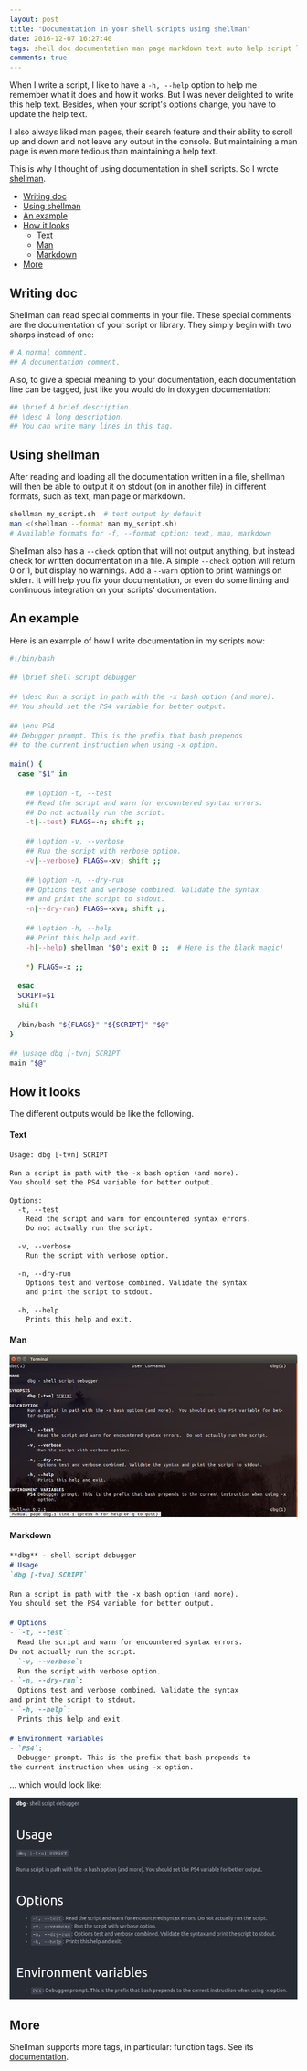 ```yaml
---
layout: post
title: "Documentation in your shell scripts using shellman"
date: 2016-12-07 16:27:40
tags: shell doc documentation man page markdown text auto help script library shellman
comments: true
---
```


When I write a script, I like to have a `-h, --help` option to help me remember what it does
and how it works. But I was never delighted to write this help text. Besides, when your script's
options change, you have to update the help text.

I also always liked man pages, their search feature and their ability to scroll up and down
and not leave any output in the console. But maintaining a man page is even more tedious than
maintaining a help text.

This is why I thought of using documentation in shell scripts. So I wrote [shellman][].<!--more-->

- [Writing doc](#writing-doc)
- [Using shellman](#using-shellman)
- [An example](#an-example)
- [How it looks](#how-it-looks)
  - [Text](#text)
  - [Man](#man)
  - [Markdown](#markdown)
- [More](#more)

## Writing doc
Shellman can read special comments in your file. These special comments are the documentation
of your script or library. They simply begin with two sharps instead of one:

```bash
# A normal comment.
## A documentation comment.
```

Also, to give a special meaning to your documentation, each documentation line can be tagged,
just like you would do in doxygen documentation:

```bash
## \brief A brief description.
## \desc A long description.
## You can write many lines in this tag.
```

## Using shellman
After reading and loading all the documentation written in a file, shellman will then be able
to output it on stdout (on in another file) in different formats, such as text, man page
or markdown.

```bash
shellman my_script.sh  # text output by default
man <(shellman --format man my_script.sh)
# Available formats for -f, --format option: text, man, markdown
```

Shellman also has a `--check` option that will not output anything, but instead check for
written documentation in a file. A simple `--check` option will return 0 or 1, but display no
warnings. Add a `--warn` option to print warnings on stderr. It will help you fix your
documentation, or even do some linting and continuous integration on your scripts' documentation.

## An example
Here is an example of how I write documentation in my scripts now:

```bash
#!/bin/bash

## \brief shell script debugger

## \desc Run a script in path with the -x bash option (and more).
## You should set the PS4 variable for better output.

## \env PS4
## Debugger prompt. This is the prefix that bash prepends
## to the current instruction when using -x option.

main() {
  case "$1" in

    ## \option -t, --test
    ## Read the script and warn for encountered syntax errors.
    ## Do not actually run the script.
    -t|--test) FLAGS=-n; shift ;;

    ## \option -v, --verbose
    ## Run the script with verbose option.
    -v|--verbose) FLAGS=-xv; shift ;;

    ## \option -n, --dry-run
    ## Options test and verbose combined. Validate the syntax
    ## and print the script to stdout.
    -n|--dry-run) FLAGS=-xvn; shift ;;

    ## \option -h, --help
    ## Print this help and exit.
    -h|--help) shellman "$0"; exit 0 ;;  # Here is the black magic!

    *) FLAGS=-x ;;

  esac
  SCRIPT=$1
  shift

  /bin/bash "${FLAGS}" "${SCRIPT}" "$@"
}

## \usage dbg [-tvn] SCRIPT
main "$@"
```

## How it looks
The different outputs would be like the following.

#### Text

```
Usage: dbg [-tvn] SCRIPT

Run a script in path with the -x bash option (and more).
You should set the PS4 variable for better output.

Options:
  -t, --test
    Read the script and warn for encountered syntax errors.
    Do not actually run the script.

  -v, --verbose
    Run the script with verbose option.

  -n, --dry-run
    Options test and verbose combined. Validate the syntax
    and print the script to stdout.

  -h, --help
    Prints this help and exit.
```

#### Man
![man output](/images/man-output.png)

#### Markdown
```markdown
**dbg** - shell script debugger
# Usage
`dbg [-tvn] SCRIPT`  

Run a script in path with the -x bash option (and more).
You should set the PS4 variable for better output.

# Options
- `-t, --test`:
  Read the script and warn for encountered syntax errors.
Do not actually run the script.
- `-v, --verbose`:
  Run the script with verbose option.
- `-n, --dry-run`:
  Options test and verbose combined. Validate the syntax
and print the script to stdout.
- `-h, --help`:
  Prints this help and exit.

# Environment variables
- `PS4`:
  Debugger prompt. This is the prefix that bash prepends to
the current instruction when using -x option.
```

... which would look like:

![markdown output](/images/markdown-output.png)

## More
Shellman supports more tags, in particular: function tags.
See its [documentation][].

[shellman]: https://github.com/Pawamoy/shellman
[documentation]: https://github.com/Pawamoy/shellman/wiki
